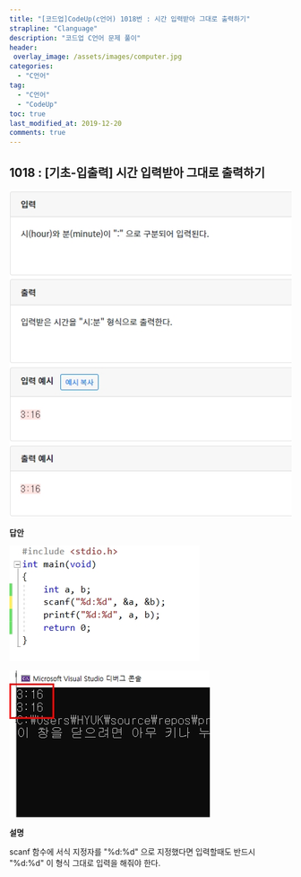 ```yaml
---
title: "[코드업]CodeUp(c언어) 1018번 : 시간 입력받아 그대로 출력하기"
strapline: "Clanguage"
description: "코드업 C언어 문제 풀이"
header:
 overlay_image: /assets/images/computer.jpg
categories:
  - "C언어"
tag:
  - "C언어"
  - "CodeUp"
toc: true
last_modified_at: 2019-12-20
comments: true
---
```


## 1018 : [기초-입출력] 시간 입력받아 그대로 출력하기

![c1018](/assets/images/c1018.jpg)

**답안**<br>

![c1018](/assets/images/c1018-2.jpg)

![c1018](/assets/images/c1018-1.jpg)

**설명**

scanf 함수에 서식 지정자를 "%d:%d" 으로 지정했다면 입력할때도 반드시 "%d:%d" 이 형식 그대로 입력을 해줘야 한다.





